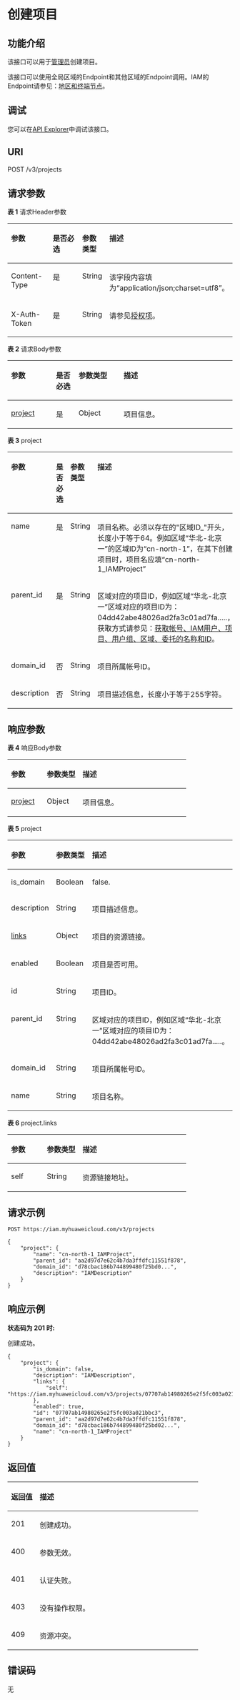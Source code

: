 # 创建项目<a name="iam_06_0004"></a>

## 功能介绍<a name="zh-cn_topic_0221482485_section116864505385"></a>

该接口可以用于[管理员](https://support.huaweicloud.com/usermanual-iam/iam_01_0001.html)创建项目。

该接口可以使用全局区域的Endpoint和其他区域的Endpoint调用。IAM的Endpoint请参见：[地区和终端节点](https://developer.huaweicloud.com/endpoint?IAM)。

## 调试<a name="section184201730175714"></a>

您可以在[API Explorer](https://apiexplorer.developer.huaweicloud.com/apiexplorer/doc?product=IAM&api=KeystoneCreateProject)中调试该接口。

## URI<a name="zh-cn_topic_0221482485_section1868915003815"></a>

POST /v3/projects

## 请求参数<a name="zh-cn_topic_0221482485_section20690350113820"></a>

**表 1**  请求Header参数

<a name="zh-cn_topic_0221482485_HeaderParameter"></a>
<table><thead align="left"><tr id="zh-cn_topic_0221482485_row1869185017384"><th class="cellrowborder" valign="top" width="20%" id="mcps1.2.5.1.1"><p id="zh-cn_topic_0221482485_p16693115093817"><a name="zh-cn_topic_0221482485_p16693115093817"></a><a name="zh-cn_topic_0221482485_p16693115093817"></a>参数</p>
</th>
<th class="cellrowborder" valign="top" width="20%" id="mcps1.2.5.1.2"><p id="zh-cn_topic_0221482485_p46942050143813"><a name="zh-cn_topic_0221482485_p46942050143813"></a><a name="zh-cn_topic_0221482485_p46942050143813"></a>是否必选</p>
</th>
<th class="cellrowborder" valign="top" width="10%" id="mcps1.2.5.1.3"><p id="zh-cn_topic_0221482485_p1269515017384"><a name="zh-cn_topic_0221482485_p1269515017384"></a><a name="zh-cn_topic_0221482485_p1269515017384"></a>参数类型</p>
</th>
<th class="cellrowborder" valign="top" width="50%" id="mcps1.2.5.1.4"><p id="zh-cn_topic_0221482485_p106951350103811"><a name="zh-cn_topic_0221482485_p106951350103811"></a><a name="zh-cn_topic_0221482485_p106951350103811"></a>描述</p>
</th>
</tr>
</thead>
<tbody><tr id="zh-cn_topic_0221482485_row1369255023813"><td class="cellrowborder" valign="top" width="20%" headers="mcps1.2.5.1.1 "><p id="zh-cn_topic_0221482485_p14696850123814"><a name="zh-cn_topic_0221482485_p14696850123814"></a><a name="zh-cn_topic_0221482485_p14696850123814"></a>Content-Type</p>
</td>
<td class="cellrowborder" valign="top" width="20%" headers="mcps1.2.5.1.2 "><p id="zh-cn_topic_0221482485_p1669705018388"><a name="zh-cn_topic_0221482485_p1669705018388"></a><a name="zh-cn_topic_0221482485_p1669705018388"></a>是</p>
</td>
<td class="cellrowborder" valign="top" width="10%" headers="mcps1.2.5.1.3 "><p id="zh-cn_topic_0221482485_p176971450163816"><a name="zh-cn_topic_0221482485_p176971450163816"></a><a name="zh-cn_topic_0221482485_p176971450163816"></a>String</p>
</td>
<td class="cellrowborder" valign="top" width="50%" headers="mcps1.2.5.1.4 "><p id="zh-cn_topic_0221482485_p1698450183810"><a name="zh-cn_topic_0221482485_p1698450183810"></a><a name="zh-cn_topic_0221482485_p1698450183810"></a>该字段内容填为“application/json;charset=utf8”。</p>
</td>
</tr>
<tr id="zh-cn_topic_0221482485_row13692165012388"><td class="cellrowborder" valign="top" width="20%" headers="mcps1.2.5.1.1 "><p id="zh-cn_topic_0221482485_p156996505383"><a name="zh-cn_topic_0221482485_p156996505383"></a><a name="zh-cn_topic_0221482485_p156996505383"></a>X-Auth-Token</p>
</td>
<td class="cellrowborder" valign="top" width="20%" headers="mcps1.2.5.1.2 "><p id="zh-cn_topic_0221482485_p86991550103813"><a name="zh-cn_topic_0221482485_p86991550103813"></a><a name="zh-cn_topic_0221482485_p86991550103813"></a>是</p>
</td>
<td class="cellrowborder" valign="top" width="10%" headers="mcps1.2.5.1.3 "><p id="zh-cn_topic_0221482485_p97003509389"><a name="zh-cn_topic_0221482485_p97003509389"></a><a name="zh-cn_topic_0221482485_p97003509389"></a>String</p>
</td>
<td class="cellrowborder" valign="top" width="50%" headers="mcps1.2.5.1.4 "><p id="zh-cn_topic_0221482485_p3701750103818"><a name="zh-cn_topic_0221482485_p3701750103818"></a><a name="zh-cn_topic_0221482485_p3701750103818"></a>请参见<a href="授权项.md">授权项</a>。</p>
</td>
</tr>
</tbody>
</table>

**表 2**  请求Body参数

<a name="zh-cn_topic_0221482485_requestParameter"></a>
<table><thead align="left"><tr id="zh-cn_topic_0221482485_row270105053817"><th class="cellrowborder" valign="top" width="20%" id="mcps1.2.5.1.1"><p id="zh-cn_topic_0221482485_p870318508388"><a name="zh-cn_topic_0221482485_p870318508388"></a><a name="zh-cn_topic_0221482485_p870318508388"></a>参数</p>
</th>
<th class="cellrowborder" valign="top" width="10%" id="mcps1.2.5.1.2"><p id="zh-cn_topic_0221482485_p2703145043810"><a name="zh-cn_topic_0221482485_p2703145043810"></a><a name="zh-cn_topic_0221482485_p2703145043810"></a>是否必选</p>
</th>
<th class="cellrowborder" valign="top" width="20%" id="mcps1.2.5.1.3"><p id="zh-cn_topic_0221482485_p2704350133810"><a name="zh-cn_topic_0221482485_p2704350133810"></a><a name="zh-cn_topic_0221482485_p2704350133810"></a>参数类型</p>
</th>
<th class="cellrowborder" valign="top" width="50%" id="mcps1.2.5.1.4"><p id="zh-cn_topic_0221482485_p16705145013381"><a name="zh-cn_topic_0221482485_p16705145013381"></a><a name="zh-cn_topic_0221482485_p16705145013381"></a>描述</p>
</th>
</tr>
</thead>
<tbody><tr id="zh-cn_topic_0221482485_row197023504388"><td class="cellrowborder" valign="top" width="20%" headers="mcps1.2.5.1.1 "><p id="zh-cn_topic_0221482485_p47052050193818"><a name="zh-cn_topic_0221482485_p47052050193818"></a><a name="zh-cn_topic_0221482485_p47052050193818"></a><a href="#zh-cn_topic_0221482485_request_Rq64Project">project</a></p>
</td>
<td class="cellrowborder" valign="top" width="10%" headers="mcps1.2.5.1.2 "><p id="zh-cn_topic_0221482485_p107061550133817"><a name="zh-cn_topic_0221482485_p107061550133817"></a><a name="zh-cn_topic_0221482485_p107061550133817"></a>是</p>
</td>
<td class="cellrowborder" valign="top" width="20%" headers="mcps1.2.5.1.3 "><p id="zh-cn_topic_0221482485_p4707950173820"><a name="zh-cn_topic_0221482485_p4707950173820"></a><a name="zh-cn_topic_0221482485_p4707950173820"></a>Object</p>
</td>
<td class="cellrowborder" valign="top" width="50%" headers="mcps1.2.5.1.4 "><p id="zh-cn_topic_0221482485_p270805093819"><a name="zh-cn_topic_0221482485_p270805093819"></a><a name="zh-cn_topic_0221482485_p270805093819"></a>项目信息。</p>
</td>
</tr>
</tbody>
</table>

**表 3**  project

<a name="zh-cn_topic_0221482485_request_Rq64Project"></a>
<table><thead align="left"><tr id="zh-cn_topic_0221482485_row47081750153812"><th class="cellrowborder" valign="top" width="20%" id="mcps1.2.5.1.1"><p id="zh-cn_topic_0221482485_p970995003811"><a name="zh-cn_topic_0221482485_p970995003811"></a><a name="zh-cn_topic_0221482485_p970995003811"></a>参数</p>
</th>
<th class="cellrowborder" valign="top" width="10%" id="mcps1.2.5.1.2"><p id="zh-cn_topic_0221482485_p471015505384"><a name="zh-cn_topic_0221482485_p471015505384"></a><a name="zh-cn_topic_0221482485_p471015505384"></a>是否必选</p>
</th>
<th class="cellrowborder" valign="top" width="20%" id="mcps1.2.5.1.3"><p id="zh-cn_topic_0221482485_p187111050193811"><a name="zh-cn_topic_0221482485_p187111050193811"></a><a name="zh-cn_topic_0221482485_p187111050193811"></a>参数类型</p>
</th>
<th class="cellrowborder" valign="top" width="50%" id="mcps1.2.5.1.4"><p id="zh-cn_topic_0221482485_p137121550173813"><a name="zh-cn_topic_0221482485_p137121550173813"></a><a name="zh-cn_topic_0221482485_p137121550173813"></a>描述</p>
</th>
</tr>
</thead>
<tbody><tr id="zh-cn_topic_0221482485_row197081050133818"><td class="cellrowborder" valign="top" width="20%" headers="mcps1.2.5.1.1 "><p id="zh-cn_topic_0221482485_p1671213505382"><a name="zh-cn_topic_0221482485_p1671213505382"></a><a name="zh-cn_topic_0221482485_p1671213505382"></a>name</p>
</td>
<td class="cellrowborder" valign="top" width="10%" headers="mcps1.2.5.1.2 "><p id="zh-cn_topic_0221482485_p07133506385"><a name="zh-cn_topic_0221482485_p07133506385"></a><a name="zh-cn_topic_0221482485_p07133506385"></a>是</p>
</td>
<td class="cellrowborder" valign="top" width="20%" headers="mcps1.2.5.1.3 "><p id="zh-cn_topic_0221482485_p6714105016387"><a name="zh-cn_topic_0221482485_p6714105016387"></a><a name="zh-cn_topic_0221482485_p6714105016387"></a>String</p>
</td>
<td class="cellrowborder" valign="top" width="50%" headers="mcps1.2.5.1.4 "><p id="zh-cn_topic_0221482485_p5714450143811"><a name="zh-cn_topic_0221482485_p5714450143811"></a><a name="zh-cn_topic_0221482485_p5714450143811"></a>项目名称。必须以存在的"区域ID_"开头，长度小于等于64。例如区域<span id="text47831375810"><a name="text47831375810"></a><a name="text47831375810"></a>“华北-北京一”</span>的区域ID为“<span id="text03491446431"><a name="text03491446431"></a><a name="text03491446431"></a>cn-north-1</span>”，在其下创建项目时，项目名应填“<span id="text3627100191717"><a name="text3627100191717"></a><a name="text3627100191717"></a>cn-north-1</span>_IAMProject”</p>
</td>
</tr>
<tr id="zh-cn_topic_0221482485_row16708175053812"><td class="cellrowborder" valign="top" width="20%" headers="mcps1.2.5.1.1 "><p id="zh-cn_topic_0221482485_p197152506382"><a name="zh-cn_topic_0221482485_p197152506382"></a><a name="zh-cn_topic_0221482485_p197152506382"></a>parent_id</p>
</td>
<td class="cellrowborder" valign="top" width="10%" headers="mcps1.2.5.1.2 "><p id="zh-cn_topic_0221482485_p671613504388"><a name="zh-cn_topic_0221482485_p671613504388"></a><a name="zh-cn_topic_0221482485_p671613504388"></a>是</p>
</td>
<td class="cellrowborder" valign="top" width="20%" headers="mcps1.2.5.1.3 "><p id="zh-cn_topic_0221482485_p11716145019388"><a name="zh-cn_topic_0221482485_p11716145019388"></a><a name="zh-cn_topic_0221482485_p11716145019388"></a>String</p>
</td>
<td class="cellrowborder" valign="top" width="50%" headers="mcps1.2.5.1.4 "><p id="zh-cn_topic_0221482485_p07178504388"><a name="zh-cn_topic_0221482485_p07178504388"></a><a name="zh-cn_topic_0221482485_p07178504388"></a>区域对应的项目ID，例如区域<span id="text154910177412"><a name="text154910177412"></a><a name="text154910177412"></a>“华北-北京一”</span>区域对应的项目ID为：04dd42abe48026ad2fa3c01ad7fa.....，获取方式请参见：<a href="获取帐号-IAM用户-项目-用户组-区域-委托的名称和ID.md">获取帐号、IAM用户、项目、用户组、区域、委托的名称和ID</a>。</p>
</td>
</tr>
<tr id="zh-cn_topic_0221482485_row1970875018381"><td class="cellrowborder" valign="top" width="20%" headers="mcps1.2.5.1.1 "><p id="zh-cn_topic_0221482485_p171818508380"><a name="zh-cn_topic_0221482485_p171818508380"></a><a name="zh-cn_topic_0221482485_p171818508380"></a>domain_id</p>
</td>
<td class="cellrowborder" valign="top" width="10%" headers="mcps1.2.5.1.2 "><p id="zh-cn_topic_0221482485_p19719165017388"><a name="zh-cn_topic_0221482485_p19719165017388"></a><a name="zh-cn_topic_0221482485_p19719165017388"></a>否</p>
</td>
<td class="cellrowborder" valign="top" width="20%" headers="mcps1.2.5.1.3 "><p id="zh-cn_topic_0221482485_p27203509385"><a name="zh-cn_topic_0221482485_p27203509385"></a><a name="zh-cn_topic_0221482485_p27203509385"></a>String</p>
</td>
<td class="cellrowborder" valign="top" width="50%" headers="mcps1.2.5.1.4 "><p id="zh-cn_topic_0221482485_p9720105043817"><a name="zh-cn_topic_0221482485_p9720105043817"></a><a name="zh-cn_topic_0221482485_p9720105043817"></a>项目所属帐号ID。</p>
</td>
</tr>
<tr id="zh-cn_topic_0221482485_row7708165010383"><td class="cellrowborder" valign="top" width="20%" headers="mcps1.2.5.1.1 "><p id="zh-cn_topic_0221482485_p1672118506383"><a name="zh-cn_topic_0221482485_p1672118506383"></a><a name="zh-cn_topic_0221482485_p1672118506383"></a>description</p>
</td>
<td class="cellrowborder" valign="top" width="10%" headers="mcps1.2.5.1.2 "><p id="zh-cn_topic_0221482485_p372205063812"><a name="zh-cn_topic_0221482485_p372205063812"></a><a name="zh-cn_topic_0221482485_p372205063812"></a>否</p>
</td>
<td class="cellrowborder" valign="top" width="20%" headers="mcps1.2.5.1.3 "><p id="zh-cn_topic_0221482485_p77221450193816"><a name="zh-cn_topic_0221482485_p77221450193816"></a><a name="zh-cn_topic_0221482485_p77221450193816"></a>String</p>
</td>
<td class="cellrowborder" valign="top" width="50%" headers="mcps1.2.5.1.4 "><p id="zh-cn_topic_0221482485_p97232507384"><a name="zh-cn_topic_0221482485_p97232507384"></a><a name="zh-cn_topic_0221482485_p97232507384"></a>项目描述信息，长度小于等于255字符。</p>
</td>
</tr>
</tbody>
</table>

## 响应参数<a name="zh-cn_topic_0221482485_section97241509384"></a>

**表 4**  响应Body参数

<a name="zh-cn_topic_0221482485_responseParameter"></a>
<table><thead align="left"><tr id="zh-cn_topic_0221482485_row19725115010381"><th class="cellrowborder" valign="top" width="20%" id="mcps1.2.4.1.1"><p id="zh-cn_topic_0221482485_p5726050113810"><a name="zh-cn_topic_0221482485_p5726050113810"></a><a name="zh-cn_topic_0221482485_p5726050113810"></a>参数</p>
</th>
<th class="cellrowborder" valign="top" width="20%" id="mcps1.2.4.1.2"><p id="zh-cn_topic_0221482485_p8727550173818"><a name="zh-cn_topic_0221482485_p8727550173818"></a><a name="zh-cn_topic_0221482485_p8727550173818"></a>参数类型</p>
</th>
<th class="cellrowborder" valign="top" width="60%" id="mcps1.2.4.1.3"><p id="zh-cn_topic_0221482485_p8728750163811"><a name="zh-cn_topic_0221482485_p8728750163811"></a><a name="zh-cn_topic_0221482485_p8728750163811"></a>描述</p>
</th>
</tr>
</thead>
<tbody><tr id="zh-cn_topic_0221482485_row1972545017387"><td class="cellrowborder" valign="top" width="20%" headers="mcps1.2.4.1.1 "><p id="zh-cn_topic_0221482485_p77282508389"><a name="zh-cn_topic_0221482485_p77282508389"></a><a name="zh-cn_topic_0221482485_p77282508389"></a><a href="#zh-cn_topic_0221482485_response_Rs64Project">project</a></p>
</td>
<td class="cellrowborder" valign="top" width="20%" headers="mcps1.2.4.1.2 "><p id="zh-cn_topic_0221482485_p172911500387"><a name="zh-cn_topic_0221482485_p172911500387"></a><a name="zh-cn_topic_0221482485_p172911500387"></a>Object</p>
</td>
<td class="cellrowborder" valign="top" width="60%" headers="mcps1.2.4.1.3 "><p id="zh-cn_topic_0221482485_p0730115053815"><a name="zh-cn_topic_0221482485_p0730115053815"></a><a name="zh-cn_topic_0221482485_p0730115053815"></a>项目信息。</p>
</td>
</tr>
</tbody>
</table>

**表 5**  project

<a name="zh-cn_topic_0221482485_response_Rs64Project"></a>
<table><thead align="left"><tr id="zh-cn_topic_0221482485_row873135093817"><th class="cellrowborder" valign="top" width="20%" id="mcps1.2.4.1.1"><p id="zh-cn_topic_0221482485_p1573275016380"><a name="zh-cn_topic_0221482485_p1573275016380"></a><a name="zh-cn_topic_0221482485_p1573275016380"></a>参数</p>
</th>
<th class="cellrowborder" valign="top" width="20%" id="mcps1.2.4.1.2"><p id="zh-cn_topic_0221482485_p5733250123819"><a name="zh-cn_topic_0221482485_p5733250123819"></a><a name="zh-cn_topic_0221482485_p5733250123819"></a>参数类型</p>
</th>
<th class="cellrowborder" valign="top" width="60%" id="mcps1.2.4.1.3"><p id="zh-cn_topic_0221482485_p97335507385"><a name="zh-cn_topic_0221482485_p97335507385"></a><a name="zh-cn_topic_0221482485_p97335507385"></a>描述</p>
</th>
</tr>
</thead>
<tbody><tr id="zh-cn_topic_0221482485_row5731950123812"><td class="cellrowborder" valign="top" width="20%" headers="mcps1.2.4.1.1 "><p id="zh-cn_topic_0221482485_p1873485016385"><a name="zh-cn_topic_0221482485_p1873485016385"></a><a name="zh-cn_topic_0221482485_p1873485016385"></a>is_domain</p>
</td>
<td class="cellrowborder" valign="top" width="20%" headers="mcps1.2.4.1.2 "><p id="zh-cn_topic_0221482485_p11735115011389"><a name="zh-cn_topic_0221482485_p11735115011389"></a><a name="zh-cn_topic_0221482485_p11735115011389"></a>Boolean</p>
</td>
<td class="cellrowborder" valign="top" width="60%" headers="mcps1.2.4.1.3 "><p id="zh-cn_topic_0221482485_p117351750203812"><a name="zh-cn_topic_0221482485_p117351750203812"></a><a name="zh-cn_topic_0221482485_p117351750203812"></a>false.</p>
</td>
</tr>
<tr id="zh-cn_topic_0221482485_row7731650173812"><td class="cellrowborder" valign="top" width="20%" headers="mcps1.2.4.1.1 "><p id="zh-cn_topic_0221482485_p1973625083814"><a name="zh-cn_topic_0221482485_p1973625083814"></a><a name="zh-cn_topic_0221482485_p1973625083814"></a>description</p>
</td>
<td class="cellrowborder" valign="top" width="20%" headers="mcps1.2.4.1.2 "><p id="zh-cn_topic_0221482485_p19737155016383"><a name="zh-cn_topic_0221482485_p19737155016383"></a><a name="zh-cn_topic_0221482485_p19737155016383"></a>String</p>
</td>
<td class="cellrowborder" valign="top" width="60%" headers="mcps1.2.4.1.3 "><p id="zh-cn_topic_0221482485_p273715033810"><a name="zh-cn_topic_0221482485_p273715033810"></a><a name="zh-cn_topic_0221482485_p273715033810"></a>项目描述信息。</p>
</td>
</tr>
<tr id="zh-cn_topic_0221482485_row19731185033819"><td class="cellrowborder" valign="top" width="20%" headers="mcps1.2.4.1.1 "><p id="zh-cn_topic_0221482485_p373885019387"><a name="zh-cn_topic_0221482485_p373885019387"></a><a name="zh-cn_topic_0221482485_p373885019387"></a><a href="#zh-cn_topic_0221482485_response_Rs64ProjectLinks">links</a></p>
</td>
<td class="cellrowborder" valign="top" width="20%" headers="mcps1.2.4.1.2 "><p id="zh-cn_topic_0221482485_p4739650143813"><a name="zh-cn_topic_0221482485_p4739650143813"></a><a name="zh-cn_topic_0221482485_p4739650143813"></a>Object</p>
</td>
<td class="cellrowborder" valign="top" width="60%" headers="mcps1.2.4.1.3 "><p id="zh-cn_topic_0221482485_p57407503384"><a name="zh-cn_topic_0221482485_p57407503384"></a><a name="zh-cn_topic_0221482485_p57407503384"></a>项目的资源链接。</p>
</td>
</tr>
<tr id="zh-cn_topic_0221482485_row773145013815"><td class="cellrowborder" valign="top" width="20%" headers="mcps1.2.4.1.1 "><p id="zh-cn_topic_0221482485_p1740145014386"><a name="zh-cn_topic_0221482485_p1740145014386"></a><a name="zh-cn_topic_0221482485_p1740145014386"></a>enabled</p>
</td>
<td class="cellrowborder" valign="top" width="20%" headers="mcps1.2.4.1.2 "><p id="zh-cn_topic_0221482485_p11741145014380"><a name="zh-cn_topic_0221482485_p11741145014380"></a><a name="zh-cn_topic_0221482485_p11741145014380"></a>Boolean</p>
</td>
<td class="cellrowborder" valign="top" width="60%" headers="mcps1.2.4.1.3 "><p id="zh-cn_topic_0221482485_p4742750123816"><a name="zh-cn_topic_0221482485_p4742750123816"></a><a name="zh-cn_topic_0221482485_p4742750123816"></a>项目是否可用。</p>
</td>
</tr>
<tr id="zh-cn_topic_0221482485_row673119507388"><td class="cellrowborder" valign="top" width="20%" headers="mcps1.2.4.1.1 "><p id="zh-cn_topic_0221482485_p174235023818"><a name="zh-cn_topic_0221482485_p174235023818"></a><a name="zh-cn_topic_0221482485_p174235023818"></a>id</p>
</td>
<td class="cellrowborder" valign="top" width="20%" headers="mcps1.2.4.1.2 "><p id="zh-cn_topic_0221482485_p107431950163814"><a name="zh-cn_topic_0221482485_p107431950163814"></a><a name="zh-cn_topic_0221482485_p107431950163814"></a>String</p>
</td>
<td class="cellrowborder" valign="top" width="60%" headers="mcps1.2.4.1.3 "><p id="zh-cn_topic_0221482485_p4744115010387"><a name="zh-cn_topic_0221482485_p4744115010387"></a><a name="zh-cn_topic_0221482485_p4744115010387"></a>项目ID。</p>
</td>
</tr>
<tr id="zh-cn_topic_0221482485_row1373111505383"><td class="cellrowborder" valign="top" width="20%" headers="mcps1.2.4.1.1 "><p id="zh-cn_topic_0221482485_p3744175053817"><a name="zh-cn_topic_0221482485_p3744175053817"></a><a name="zh-cn_topic_0221482485_p3744175053817"></a>parent_id</p>
</td>
<td class="cellrowborder" valign="top" width="20%" headers="mcps1.2.4.1.2 "><p id="zh-cn_topic_0221482485_p137456506383"><a name="zh-cn_topic_0221482485_p137456506383"></a><a name="zh-cn_topic_0221482485_p137456506383"></a>String</p>
</td>
<td class="cellrowborder" valign="top" width="60%" headers="mcps1.2.4.1.3 "><p id="zh-cn_topic_0221482485_p4746115011389"><a name="zh-cn_topic_0221482485_p4746115011389"></a><a name="zh-cn_topic_0221482485_p4746115011389"></a>区域对应的项目ID，例如区域<span id="text118825141350"><a name="text118825141350"></a><a name="text118825141350"></a>“华北-北京一”</span>区域对应的项目ID为：04dd42abe48026ad2fa3c01ad7fa.....。</p>
</td>
</tr>
<tr id="zh-cn_topic_0221482485_row107311850163818"><td class="cellrowborder" valign="top" width="20%" headers="mcps1.2.4.1.1 "><p id="zh-cn_topic_0221482485_p0746125043816"><a name="zh-cn_topic_0221482485_p0746125043816"></a><a name="zh-cn_topic_0221482485_p0746125043816"></a>domain_id</p>
</td>
<td class="cellrowborder" valign="top" width="20%" headers="mcps1.2.4.1.2 "><p id="zh-cn_topic_0221482485_p974795011380"><a name="zh-cn_topic_0221482485_p974795011380"></a><a name="zh-cn_topic_0221482485_p974795011380"></a>String</p>
</td>
<td class="cellrowborder" valign="top" width="60%" headers="mcps1.2.4.1.3 "><p id="zh-cn_topic_0221482485_p1774845010389"><a name="zh-cn_topic_0221482485_p1774845010389"></a><a name="zh-cn_topic_0221482485_p1774845010389"></a>项目所属帐号ID。</p>
</td>
</tr>
<tr id="zh-cn_topic_0221482485_row14731195093815"><td class="cellrowborder" valign="top" width="20%" headers="mcps1.2.4.1.1 "><p id="zh-cn_topic_0221482485_p18748250193819"><a name="zh-cn_topic_0221482485_p18748250193819"></a><a name="zh-cn_topic_0221482485_p18748250193819"></a>name</p>
</td>
<td class="cellrowborder" valign="top" width="20%" headers="mcps1.2.4.1.2 "><p id="zh-cn_topic_0221482485_p117491850173819"><a name="zh-cn_topic_0221482485_p117491850173819"></a><a name="zh-cn_topic_0221482485_p117491850173819"></a>String</p>
</td>
<td class="cellrowborder" valign="top" width="60%" headers="mcps1.2.4.1.3 "><p id="zh-cn_topic_0221482485_p1750150173812"><a name="zh-cn_topic_0221482485_p1750150173812"></a><a name="zh-cn_topic_0221482485_p1750150173812"></a>项目名称。</p>
</td>
</tr>
</tbody>
</table>

**表 6**  project.links

<a name="zh-cn_topic_0221482485_response_Rs64ProjectLinks"></a>
<table><thead align="left"><tr id="zh-cn_topic_0221482485_row47501550153813"><th class="cellrowborder" valign="top" width="20%" id="mcps1.2.4.1.1"><p id="zh-cn_topic_0221482485_p37511507385"><a name="zh-cn_topic_0221482485_p37511507385"></a><a name="zh-cn_topic_0221482485_p37511507385"></a>参数</p>
</th>
<th class="cellrowborder" valign="top" width="20%" id="mcps1.2.4.1.2"><p id="zh-cn_topic_0221482485_p875225033814"><a name="zh-cn_topic_0221482485_p875225033814"></a><a name="zh-cn_topic_0221482485_p875225033814"></a>参数类型</p>
</th>
<th class="cellrowborder" valign="top" width="60%" id="mcps1.2.4.1.3"><p id="zh-cn_topic_0221482485_p875315020383"><a name="zh-cn_topic_0221482485_p875315020383"></a><a name="zh-cn_topic_0221482485_p875315020383"></a>描述</p>
</th>
</tr>
</thead>
<tbody><tr id="zh-cn_topic_0221482485_row075017504383"><td class="cellrowborder" valign="top" width="20%" headers="mcps1.2.4.1.1 "><p id="zh-cn_topic_0221482485_p6753175063812"><a name="zh-cn_topic_0221482485_p6753175063812"></a><a name="zh-cn_topic_0221482485_p6753175063812"></a>self</p>
</td>
<td class="cellrowborder" valign="top" width="20%" headers="mcps1.2.4.1.2 "><p id="zh-cn_topic_0221482485_p1375425018383"><a name="zh-cn_topic_0221482485_p1375425018383"></a><a name="zh-cn_topic_0221482485_p1375425018383"></a>String</p>
</td>
<td class="cellrowborder" valign="top" width="60%" headers="mcps1.2.4.1.3 "><p id="zh-cn_topic_0221482485_p27551050143815"><a name="zh-cn_topic_0221482485_p27551050143815"></a><a name="zh-cn_topic_0221482485_p27551050143815"></a>资源链接地址。</p>
</td>
</tr>
</tbody>
</table>

## 请求示例<a name="zh-cn_topic_0221482485_section1375510503383"></a>

```
POST https://iam.myhuaweicloud.com/v3/projects
```

```
{
    "project": {
        "name": "cn-north-1_IAMProject",
        "parent_id": "aa2d97d7e62c4b7da3ffdfc11551f878",
        "domain_id": "d78cbac186b744899480f25bd0...",
        "description": "IAMDescription"
    }
}
```

## 响应示例<a name="zh-cn_topic_0221482485_section676135017388"></a>

**状态码为 201 时:**

创建成功。

```
{
    "project": {
        "is_domain": false,
        "description": "IAMDescription",
        "links": {
            "self": "https://iam.myhuaweicloud.com/v3/projects/07707ab14980265e2f5fc003a021bbc3"
        },
        "enabled": true,
        "id": "07707ab14980265e2f5fc003a021bbc3",
        "parent_id": "aa2d97d7e62c4b7da3ffdfc11551f878",
        "domain_id": "d78cbac186b744899480f25bd02...",
        "name": "cn-north-1_IAMProject"
    }
}
```

## 返回值<a name="zh-cn_topic_0221482485_section19772195011382"></a>

<a name="zh-cn_topic_0221482485_table2432"></a>
<table><thead align="left"><tr id="zh-cn_topic_0221482485_row17773165023812"><th class="cellrowborder" valign="top" width="15%" id="mcps1.1.3.1.1"><p id="zh-cn_topic_0221482485_p10774150143813"><a name="zh-cn_topic_0221482485_p10774150143813"></a><a name="zh-cn_topic_0221482485_p10774150143813"></a>返回值</p>
</th>
<th class="cellrowborder" valign="top" width="85%" id="mcps1.1.3.1.2"><p id="zh-cn_topic_0221482485_p87751350203819"><a name="zh-cn_topic_0221482485_p87751350203819"></a><a name="zh-cn_topic_0221482485_p87751350203819"></a>描述</p>
</th>
</tr>
</thead>
<tbody><tr id="zh-cn_topic_0221482485_row167731450183818"><td class="cellrowborder" valign="top" width="15%" headers="mcps1.1.3.1.1 "><p id="zh-cn_topic_0221482485_p167751550153819"><a name="zh-cn_topic_0221482485_p167751550153819"></a><a name="zh-cn_topic_0221482485_p167751550153819"></a>201</p>
</td>
<td class="cellrowborder" valign="top" width="85%" headers="mcps1.1.3.1.2 "><p id="zh-cn_topic_0221482485_p2776950173815"><a name="zh-cn_topic_0221482485_p2776950173815"></a><a name="zh-cn_topic_0221482485_p2776950173815"></a>创建成功。</p>
</td>
</tr>
<tr id="zh-cn_topic_0221482485_row15773145093820"><td class="cellrowborder" valign="top" width="15%" headers="mcps1.1.3.1.1 "><p id="zh-cn_topic_0221482485_p177735018382"><a name="zh-cn_topic_0221482485_p177735018382"></a><a name="zh-cn_topic_0221482485_p177735018382"></a>400</p>
</td>
<td class="cellrowborder" valign="top" width="85%" headers="mcps1.1.3.1.2 "><p id="zh-cn_topic_0221482485_p377745033812"><a name="zh-cn_topic_0221482485_p377745033812"></a><a name="zh-cn_topic_0221482485_p377745033812"></a>参数无效。</p>
</td>
</tr>
<tr id="zh-cn_topic_0221482485_row1077311505384"><td class="cellrowborder" valign="top" width="15%" headers="mcps1.1.3.1.1 "><p id="zh-cn_topic_0221482485_p1277835093817"><a name="zh-cn_topic_0221482485_p1277835093817"></a><a name="zh-cn_topic_0221482485_p1277835093817"></a>401</p>
</td>
<td class="cellrowborder" valign="top" width="85%" headers="mcps1.1.3.1.2 "><p id="zh-cn_topic_0221482485_p877985010385"><a name="zh-cn_topic_0221482485_p877985010385"></a><a name="zh-cn_topic_0221482485_p877985010385"></a>认证失败。</p>
</td>
</tr>
<tr id="zh-cn_topic_0221482485_row14773155012386"><td class="cellrowborder" valign="top" width="15%" headers="mcps1.1.3.1.1 "><p id="zh-cn_topic_0221482485_p6779195063819"><a name="zh-cn_topic_0221482485_p6779195063819"></a><a name="zh-cn_topic_0221482485_p6779195063819"></a>403</p>
</td>
<td class="cellrowborder" valign="top" width="85%" headers="mcps1.1.3.1.2 "><p id="zh-cn_topic_0221482485_p2780205014384"><a name="zh-cn_topic_0221482485_p2780205014384"></a><a name="zh-cn_topic_0221482485_p2780205014384"></a>没有操作权限。</p>
</td>
</tr>
<tr id="zh-cn_topic_0221482485_row13773185018384"><td class="cellrowborder" valign="top" width="15%" headers="mcps1.1.3.1.1 "><p id="zh-cn_topic_0221482485_p378185063812"><a name="zh-cn_topic_0221482485_p378185063812"></a><a name="zh-cn_topic_0221482485_p378185063812"></a>409</p>
</td>
<td class="cellrowborder" valign="top" width="85%" headers="mcps1.1.3.1.2 "><p id="zh-cn_topic_0221482485_p14782165011384"><a name="zh-cn_topic_0221482485_p14782165011384"></a><a name="zh-cn_topic_0221482485_p14782165011384"></a>资源冲突。</p>
</td>
</tr>
</tbody>
</table>

## 错误码<a name="zh-cn_topic_0221482485_section12782950143820"></a>

无

